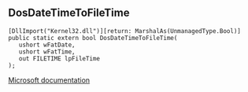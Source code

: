 ## DosDateTimeToFileTime

```
[DllImport("Kernel32.dll")][return: MarshalAs(UnmanagedType.Bool)]
public static extern bool DosDateTimeToFileTime(
   ushort wFatDate,
   ushort wFatTime,
   out FILETIME lpFileTime
);
```

[Microsoft documentation](TODO)

